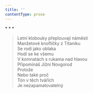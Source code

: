 ```yaml
---
title: ''
contentType: prose
---
```


\* \* \*

> Letní klobouky přeplouvají náměstí  
> Manžetové knoflíčky z Titaniku  
> Se rodí jako oblaka  
> Hodí se ke všemu  
> V komnatách s rukama nad hlavou  
> Připomínáš Jižní Novgorod  
> Protože  
> Nebo také proč  
> Tón v těch tvářích  
> Je nezapamatovatelný
